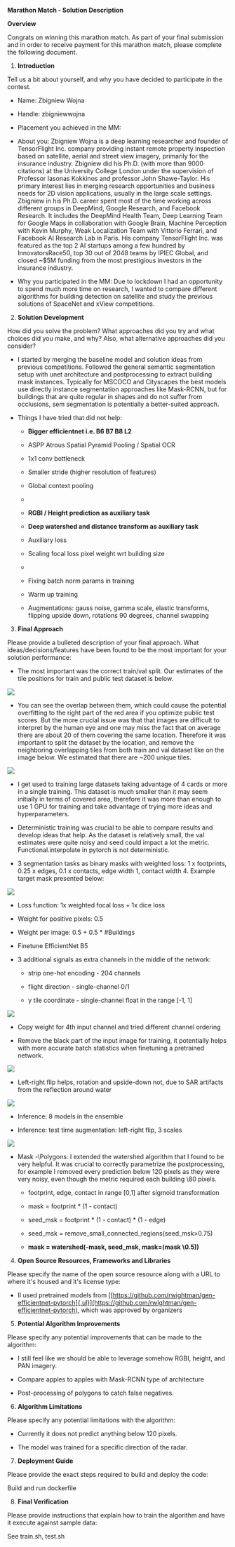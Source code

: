 **Marathon Match - Solution Description**

**Overview**

Congrats on winning this marathon match. As part of your final
submission and in order to receive payment for this marathon match,
please complete the following document.

1.  **Introduction**

Tell us a bit about yourself, and why you have decided to participate
in the contest.

-   Name: Zbigniew Wojna

-   Handle: zbigniewwojna

-   Placement you achieved in the MM:

-   About you: Zbigniew Wojna is a deep learning researcher and founder
    of TensorFlight Inc. company providing instant remote property
    inspection based on satellite, aerial and street view imagery,
    primarily for the insurance industry. Zbigniew did his Ph.D. (with
    more than 9000 citations) at the University College London under
    the supervision of Professor Iasonas Kokkinos and professor John
    Shawe-Taylor. His primary interest lies in merging research
    opportunities and business needs for 2D vision applications,
    usually in the large scale settings. Zbigniew in his Ph.D. career
    spent most of the time working across different groups in
    DeepMind, Google Research, and Facebook Research. It includes the
    DeepMind Health Team, Deep Learning Team for Google Maps in
    collaboration with Google Brain, Machine Perception with Kevin
    Murphy, Weak Localization Team with Vittorio Ferrari, and Facebook
    AI Research Lab in Paris. His company TensorFlight Inc. was
    featured as the top 2 AI startups among a few hundred by
    InnovatorsRace50, top 30 out of 2048 teams by IPIEC Global, and
    closed \~\$5M funding from the most prestigious investors in the
    insurance industry.

-   Why you participated in the MM: Due to lockdown I had an opportunity
    to spend much more time on research, I wanted to compare different
    algorithms for building detection on satellite and study the
    previous solutions of SpaceNet and xView competitions.

2.  **Solution Development**

How did you solve the problem? What approaches did you try and what
choices did you make, and why? Also, what alternative approaches did
you consider?

-   I started by merging the baseline model and solution ideas from
    previous competitions. Followed the general semantic segmentation
    setup with unet architecture and postprocessing to extract
    building mask instances. Typically for MSCOCO and Cityscapes the
    best models use directly instance segmentation approaches like
    Mask-RCNN, but for buildings that are quite regular in shapes and
    do not suffer from occlusions, sem segmentation is potentially a
    better-suited approach.

-   Things I have tried that did not help:

    -   **Bigger efficientnet i.e. B6 B7 B8 L2**

    -   ASPP Atrous Spatial Pyramid Pooling / Spatial OCR

    -   1x1 conv bottleneck

    -   Smaller stride (higher resolution of features)

    -   Global context pooling

    -   

    -   **RGBI / Height prediction as auxiliary task**

    -   **Deep watershed and distance transform as auxiliary task**

    -   Auxiliary loss

    -   Scaling focal loss pixel weight wrt building size

    -   

    -   Fixing batch norm params in training

    -   Warm up training

    -   Augmentations: gauss noise, gamma scale, elastic transforms,
        flipping upside down, rotations 90 degrees, channel swapping

3.  **Final Approach**

Please provide a bulleted description of your final approach. What
ideas/decisions/features have been found to be the most important for
your solution performance:

-   The most important was the correct train/val split. Our estimates of
    the tile positions for train and public test dataset is below.

![](media/image3.png)

-   You can see the overlap between them, which could cause the
    potential overfitting to the right part of the red area if you
    optimize public test scores. But the more crucial issue was that
    that images are difficult to interpret by the human eye and one
    may miss the fact that on average there are about 20 of them
    covering the same location. Therefore it was important to split
    the dataset by the location, and remove the neighboring
    overlapping tiles from both train and val dataset like on the
    image below. We estimated that there are \~200 unique tiles.

![](media/image5.png)

-   I get used to training large datasets taking advantage of 4 cards or
    more in a single training. This dataset is much smaller than it
    may seem initially in terms of covered area, therefore it was more
    than enough to use 1 GPU for training and take advantage of trying
    more ideas and hyperparameters.

-   Deterministic training was crucial to be able to compare results and
    develop ideas that help. As the dataset is relatively small, the
    val estimates were quite noisy and seed could impact a lot the
    metric. Functional.interpolate in pytorch is not deterministic.

-   3 segmentation tasks as binary masks with weighted loss: 1 x
    footprints, 0.25 x edges, 0.1 x contacts, edge width 1, contact
    width 4. Example target mask presented below:

![](media/image8.png)

-   Loss function: 1x weighted focal loss + 1x dice loss

-   Weight for positive pixels: 0.5

-   Weight per image: 0.5 + 0.5 \* \#Buildings

-   Finetune EfficientNet B5

-   3 additional signals as extra channels in the middle of the network:

    -   strip one-hot encoding - 204 channels

    -   flight direction - single-channel 0/1

    -   y tile coordinate - single-channel float in the range \[-1, 1\]

![](media/image1.png)

-   Copy weight for 4th input channel and tried different channel
    ordering

-   Remove the black part of the input image for training, it
    potentially helps with more accurate batch statistics when
    finetuning a pretrained network.

![](media/image4.png)

-   Left-right flip helps, rotation and upside-down not, due to SAR
    artifacts from the reflection around water

![](media/image6.png)

-   Inference: 8 models in the ensemble

-   Inference: test time augmentation: left-right flip, 3 scales

![](media/image2.png)
-   Mask -\Polygons: I extended the watershed algorithm that I found
    to be very helpful. It was crucial to correctly parametrize the
    postprocessing, for example I removed every prediction below 120
    pixels as they were very noisy, even though the metric required
    each building \80 pixels.

    -   footprint, edge, contact in range \[0,1\] after sigmoid
        transformation

    -   mask = footprint \* (1 - contact)

    -   seed_msk = footprint \* (1 - contact) \* (1 - edge)

    -   seed_msk = remove_small_connected_regions(seed_msk\>0.75)

    -   **mask = watershed(-mask, seed_msk, mask=(mask \0.5))**

4.  **Open Source Resources, Frameworks and Libraries**

Please specify the name of the open source resource along with a URL
to where it's housed and it's license type:

-   II used pretrained models from
    [[https://github.com/rwightman/gen-efficientnet-pytorch]{.ul}](https://github.com/rwightman/gen-efficientnet-pytorch),
    which was approved by organizers

5.  **Potential Algorithm Improvements**

Please specify any potential improvements that can be made to the
algorithm:

-   I still feel like we should be able to leverage somehow RGBI,
    height, and PAN imagery.

-   Compare apples to apples with Mask-RCNN type of architecture

-   Post-processing of polygons to catch false negatives.

6.  **Algorithm Limitations**

Please specify any potential limitations with the algorithm:

-   Currently it does not predict anything below 120 pixels.

-   The model was trained for a specific direction of the radar.

7.  **Deployment Guide**

Please provide the exact steps required to build and deploy the code:

Build and run dockerfile


8.  **Final Verification**

Please provide instructions that explain how to train the algorithm
and have it execute against sample data:

See train.sh, test.sh




